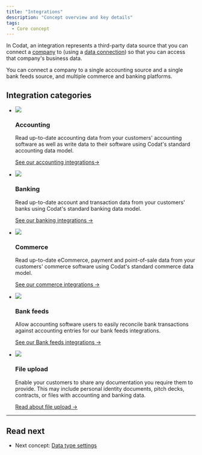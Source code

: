 ```yaml
---
title: "Integrations"
description: "Concept overview and key details"
tags:
  - Core concept
---
```


In Codat, an integration represents a third-party data source that you can connect a [company](/core-concepts/companies) to (using a [data connection](/core-concepts/connections)) so that you can access that company's business data.

You can connect a company to a single accounting source and a single bank feeds source, and multiple commerce and banking platforms.

## Integration categories

<ul className="card-container">
  <li className="card">
    <div className="header">
      <img src="/img/wp-icons/Calculator.png" className="mini-icon" />
      <h3>Accounting</h3>
    </div>
    <p>
      Read up-to-date accounting data from your customers' accounting software
      as well as write data to their software using Codat's standard accounting
      data model.
    </p>
    <p>
      <a href="/integrations/accounting/overview">
        See our accounting integrations→
      </a>
    </p>
  </li>
  <li className="card">
    <div className="header">
      <img src="/img/wp-icons/Bank.png" className="mini-icon" />
      <h3>Banking</h3>
    </div>
    <p>
      Read up-to-date account and transaction data from your customers' banks
      using Codat's standard banking data model.
    </p>
    <p>
      <a href="/integrations/banking/overview">
        See our banking integrations →
      </a>
    </p>
  </li>
  <li className="card">
    <div className="header">
      <img src="/img/wp-icons/Storefront.png" className="mini-icon" />
      <h3>Commerce</h3>
    </div>
    <p>
      Read up-to-date eCommerce, payment and point-of-sale data from your
      customers' commerce software using Codat's standard commerce data model.
    </p>
    <p>
      <a href="/integrations/commerce/overview">
        See our commerce integrations →
      </a>
    </p>
  </li>
  <li className="card">
    <div className="header">
      <img src="/img/wp-icons/Frame-3805.png" className="mini-icon" />
      <h3>Bank feeds</h3>
    </div>
    <p>
      Allow accounting software users to easily reconcile bank transactions
      against accounting entries for our bank feeds integrations.
    </p>
    <p>
      <a href="/integrations/bank-feeds/overview">
        See our Bank feeds integrations →
      </a>
    </p>
  </li>
  <li className="card">
    <div className="header">
      <img src="/img/wp-icons/Files.png" className="mini-icon" />
      <h3>File upload</h3>
    </div>
    <p>
      Enable your customers to share any documentation you require them to
      provide. This may include personal identity documents, pitch decks,
      contracts, or files with accounting and banking data.
    </p>
    <p>
      <a href="/integrations/file-upload">Read about file upload →</a>
    </p>
  </li>
</ul>

---

## Read next

- Next concept: [Data type settings](/core-concepts/data-type-settings)
